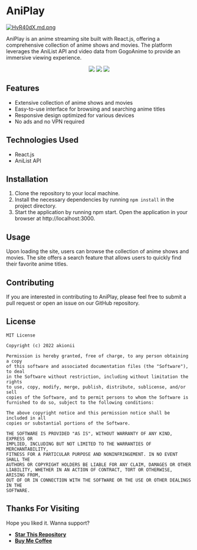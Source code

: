 # AniPlay

[![HvR40dX.md.png](https://iili.io/HvR40dX.md.png)](https://freeimage.host/i/HvR40dX)

AniPlay is an anime streaming site built with React.js, offering a comprehensive collection of anime shows and movies. The platform leverages the AniList API and video data from GogoAnime to provide an immersive viewing experience.

<p align="center">
<a href="#"><img src="https://img.shields.io/badge/react-%2320232a.svg?style=for-the-badge&logo=react&logoColor=%2361DAFB"/></a>
<a href="#"><img src="https://img.shields.io/badge/Express.js-404D59?style=for-the-badge"></a>
<a href="#"><img src="https://img.shields.io/badge/javascript-%23323330.svg?style=for-the-badge&logo=javascript&logoColor=%23F7DF1E"/></a>
</p>

## Features
- Extensive collection of anime shows and movies
- Easy-to-use interface for browsing and searching anime titles
- Responsive design optimized for various devices
- No ads and no VPN required

## Technologies Used
- React.js
- AniList API

## Installation
1) Clone the repository to your local machine.
2) Install the necessary dependencies by running `npm install` in the project directory.
3) Start the application by running npm start.
Open the application in your browser at http://localhost:3000.

## Usage
Upon loading the site, users can browse the collection of anime shows and movies. The site offers a search feature that allows users to quickly find their favorite anime titles.

## Contributing
If you are interested in contributing to AniPlay, please feel free to submit a pull request or open an issue on our GitHub repository.

## License
```
MIT License

Copyright (c) 2022 akionii

Permission is hereby granted, free of charge, to any person obtaining a copy
of this software and associated documentation files (the "Software"), to deal
in the Software without restriction, including without limitation the rights
to use, copy, modify, merge, publish, distribute, sublicense, and/or sell
copies of the Software, and to permit persons to whom the Software is
furnished to do so, subject to the following conditions:

The above copyright notice and this permission notice shall be included in all
copies or substantial portions of the Software.

THE SOFTWARE IS PROVIDED "AS IS", WITHOUT WARRANTY OF ANY KIND, EXPRESS OR
IMPLIED, INCLUDING BUT NOT LIMITED TO THE WARRANTIES OF MERCHANTABILITY,
FITNESS FOR A PARTICULAR PURPOSE AND NONINFRINGEMENT. IN NO EVENT SHALL THE
AUTHORS OR COPYRIGHT HOLDERS BE LIABLE FOR ANY CLAIM, DAMAGES OR OTHER
LIABILITY, WHETHER IN AN ACTION OF CONTRACT, TORT OR OTHERWISE, ARISING FROM,
OUT OF OR IN CONNECTION WITH THE SOFTWARE OR THE USE OR OTHER DEALINGS IN THE
SOFTWARE.
```

## Thanks For Visiting
Hope you liked it. Wanna support?

- **[Star This Repository](https://github.com/snoofox/AniPlay)**
- **[Buy Me Coffee](https://www.buymecoffee.com/snoofox)**
